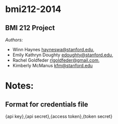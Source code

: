 bmi212-2014
===========

## BMI 212 Project
*Authors:*
- Winn Haynes <hayneswa@stanford.edu>,
- Emily Kathryn Doughty <edoughty@stanford.edu>, 
- Rachel Goldfeder <rlgoldfeder@gmail.com>, 
- Kimberly McManus <kfm@stanford.edu>

# Notes:

## Format for credentials file
{api key},{api secret},{access token},{token secret}

